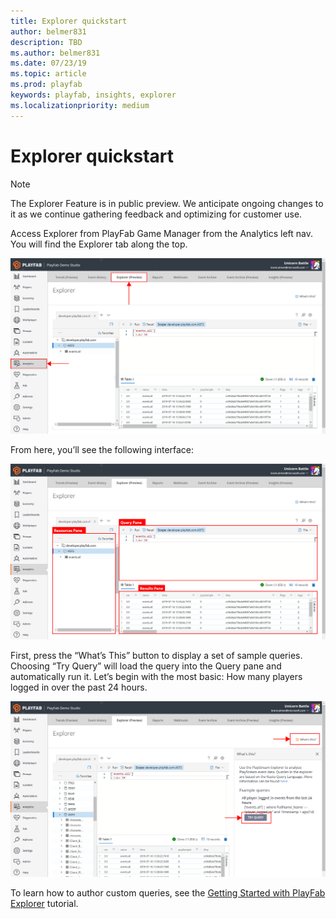 ```yaml
---
title: Explorer quickstart
author: belmer831
description: TBD
ms.author: belmer831
ms.date: 07/23/19    
ms.topic: article
ms.prod: playfab
keywords: playfab, insights, explorer
ms.localizationpriority: medium
---
```


# Explorer quickstart

> [!NOTE]
> The Explorer Feature is in public preview. We anticipate ongoing changes to it as we continue gathering feedback and optimizing for customer use.

Access Explorer from PlayFab Game Manager from the Analytics left nav. You will find the Explorer tab along the top. 

![Explorer interface](media/Explorer1.png)

From here, you’ll see the following interface:

![Explorer interface](media/Explorer2-01.png)

First, press the “What’s This” button to display a set of sample queries. Choosing “Try Query” will load the 
query into the Query pane and automatically run it.  Let’s begin with the most basic: How many players 
logged in over the past 24 hours. 

![Explorer interface](media/Explorer3-01.png)

To learn how to author custom queries, see the [Getting Started with PlayFab Explorer](getting-started-with-playfab-explorer.md) tutorial.
